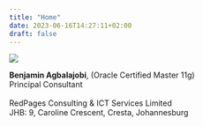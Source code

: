 ```yaml
---
title: "Home"
date: 2023-06-16T14:27:11+02:00
draft: false
---
```


<!-- <section class="container section1-home">
    <div class="row wrap-logovert-intro">
        <div class="col-lg-3 col-md-3 col-sm-12 col-xs-12 d-flex align-items-center">
        	<img class="redpages-logo-vert" src="/img/redpages-logo-vert.png" />
        </div>
        <div class="col-lg-9 col-md-9 col-sm-12 col-xs-12 pt-3 pb-3">
        	<p>We work with clients to create sustainable growth by identifying gaps between customer needs and your offerings. We develop bridging products and services aimed at delivering a holistic customer experience.</p>
<p>Our comprehensive architecture assessment examines the current state of your business, enabling us to identify digital capabilities necessary to strategically guide you towards a successful transformation aligned with your business objectives. Trust us to tackle your digital transformation challenges, optimizing enterprise and IT architecture for efficient delivery and business success.</p>
        </div>
    </div>
</section> -->
<!-- <div class="benjhome-space space1home"></div> -->
<section class="container-fluid section2-home">
	<div class="container d-flex benjhomepersinfowrap ">
		<div class="col-lg-4 col-md-6 col-sm-12">
			<img class="benjhome" src="/img/BenjaminAgbalajobi.png" />
		</div>
		<div class="col-lg-8 col-md-6 col-sm-12 d-flex align-items-center benjhomepersinfo">
			<p><strong>Benjamin Agbalajobi</strong>, (Oracle Certified Master 11g)
<br/>
Principal Consultant
<br/><br/>
RedPages Consulting & ICT Services Limited
<br/>
JHB: 9, Caroline Crescent, Cresta, Johannesburg</p>
		</div>
	</div>
</section>
<!-- <div class="benjhome-space space2home"></div> -->